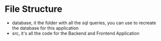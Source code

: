 # File Structure
- database, it the folder with all the sql queries, you can use to recreate the database for this application
- src, it's all the code for the Backend and Frontend Application
